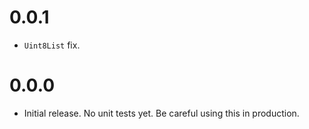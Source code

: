 # 0.0.1
* `Uint8List` fix.

# 0.0.0
* Initial release. No unit tests yet. Be careful using this
in production.